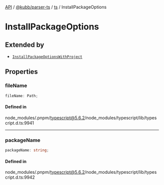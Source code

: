 [API](../../../../../packages.md) / [@kubb/parser-ts](../../../index.md) / [ts](../index.md) / InstallPackageOptions

# InstallPackageOptions

## Extended by

- [`InstallPackageOptionsWithProject`](../namespaces/server/interfaces/InstallPackageOptionsWithProject.md)

## Properties

### fileName

```ts
fileName: Path;
```

#### Defined in

node\_modules/.pnpm/typescript@5.6.2/node\_modules/typescript/lib/typescript.d.ts:9941

***

### packageName

```ts
packageName: string;
```

#### Defined in

node\_modules/.pnpm/typescript@5.6.2/node\_modules/typescript/lib/typescript.d.ts:9942
